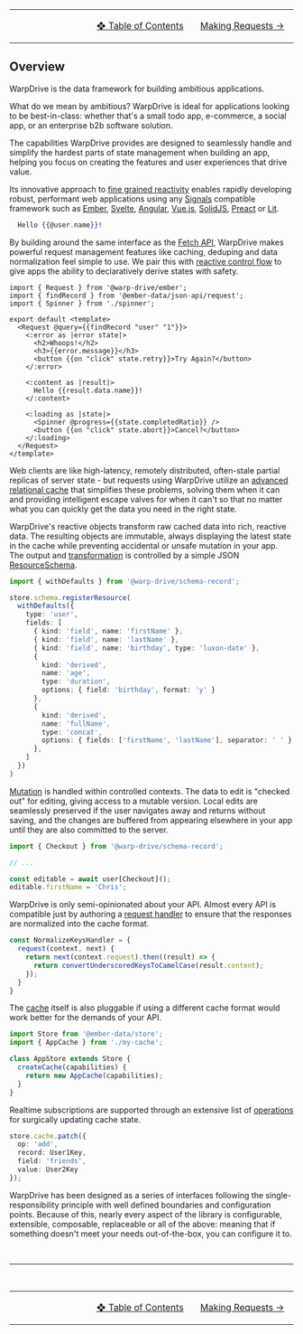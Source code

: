 <table>
  <tr>
    <td align="center" width="300"></td>
    <td align="center" width="300">
   
[❖ Table of Contents](./0-index.md)</td>
   <td align="center" width="300">

[Making Requests →](./3-requests.md)</td>
  </tr>
</table>

## Overview

WarpDrive is the data framework for building ambitious applications.

What do we mean by ambitious? WarpDrive is ideal for applications looking to be best-in-class: whether that's a small todo app, e-commerce, a social app, or an enterprise b2b software solution.

The capabilities WarpDrive provides are designed to seamlessly handle and simplify the hardest parts of state management when building an app, helping you focus on creating the features and user experiences that drive value.

Its innovative approach to [fine grained reactivity](https://dev.to/ryansolid/a-hands-on-introduction-to-fine-grained-reactivity-3ndf) enables rapidly developing robust, performant web applications using any [Signals](https://github.com/tc39/proposal-signals#readme) compatible framework such as [Ember](https://guides.emberjs.com/release/in-depth-topics/autotracking-in-depth/), [Svelte](https://svelte.dev/docs/svelte/what-are-runes), [Angular](https://angular.dev/guide/signals), [Vue.js](https://vuejs.org/guide/extras/reactivity-in-depth.html), [SolidJS](https://www.solidjs.com/tutorial/introduction_signals),
[Preact](https://preactjs.com/guide/v10/signals/) or [Lit](https://lit.dev/docs/data/signals/).

```hbs
  Hello {{@user.name}}!
```

By building around the same interface as the [Fetch API](https://developer.mozilla.org/en-US/docs/Web/API/Fetch_API), WarpDrive makes powerful request management features like caching, deduping and data normalization feel simple to use. We pair this with [reactive control flow](./concepts/reactive-control-flow.md) to give apps the ability to declaratively derive states with safety.

```glimmer-ts
import { Request } from '@warp-drive/ember';
import { findRecord } from '@ember-data/json-api/request';
import { Spinner } from './spinner';

export default <template>
  <Request @query={{findRecord "user" "1"}}>
    <:error as |error state|>
      <h2>Whoops!</h2>
      <h3>{{error.message}}</h3>
      <button {{on "click" state.retry}}>Try Again?</button>
    </:error>

    <:content as |result|>
      Hello {{result.data.name}}!
    </:content>

    <:loading as |state|>
      <Spinner @progress={{state.completedRatio}} />
      <button {{on "click" state.abort}}>Cancel?</button>
    </:loading>
  </Request>
</template>
```

Web clients are like high-latency, remotely distributed, often-stale partial replicas of server state - but requests using WarpDrive utilize an [advanced relational cache](./5-caching.md) that simplifies these problems, solving them when it can and providing intelligent escape valves for when it can't so that no matter what you can quickly get the data you need in the right state.

WarpDrive's reactive objects transform raw cached data into rich, reactive data. The resulting objects are immutable, always displaying the latest state in the cache while preventing accidental or unsafe mutation in your app. The output and [transformation](./concepts/transformation.md) is controlled by a simple JSON [ResourceSchema](./concepts/schemas.md).

```ts
import { withDefaults } from '@warp-drive/schema-record';

store.schema.registerResource(
  withDefaults({
    type: 'user',
    fields: [
      { kind: 'field', name: 'firstName' },
      { kind: 'field', name: 'lastName' },
      { kind: 'field', name: 'birthday', type: 'luxon-date' },
      {
        kind: 'derived',
        name: 'age',
        type: 'duration',
        options: { field: 'birthday', format: 'y' }
      },
      {
        kind: 'derived',
        name: 'fullName',
        type: 'concat',
        options: { fields: ['firstName', 'lastName'], separator: ' ' }
      },
    ]
  })
)
```

[Mutation](./concepts/mutations.md) is handled within controlled contexts. The data to edit is "checked out" for editing, giving access to a mutable version. Local edits are seamlessly preserved if the user navigates away and returns without saving, and the changes are buffered from appearing elsewhere in your app until they are also committed to the server.

```ts
import { Checkout } from '@warp-drive/schema-record';

// ...

const editable = await user[Checkout]();
editable.firstName = 'Chris';
```

WarpDrive is only semi-opinionated about your API. Almost every API is compatible just by authoring a [request handler](./concepts/handlers.md) to ensure that the responses are normalized into the cache format.

```ts
const NormalizeKeysHandler = {
  request(context, next) {
    return next(context.request).then((result) => {
      return convertUnderscoredKeysToCamelCase(result.content);
    });
  }
}
```

The [cache](https://github.com/emberjs/data/blob/main/packages/core-types/src/cache.ts) itself is also pluggable if using a different cache format would work better for the demands of your API.

```ts
import Store from '@ember-data/store';
import { AppCache } from './my-cache';

class AppStore extends Store {
  createCache(capabilities) {
    return new AppCache(capabilities);
  }
}
```

Realtime subscriptions are supported through an extensive list of [operations](./concepts/operations.md) for surgically updating cache state.

```ts
store.cache.patch({
  op: 'add',
  record: User1Key,
  field: 'friends',
  value: User2Key
});
```

WarpDrive has been designed as a series of interfaces following the single-responsibility principle with well defined boundaries and configuration points. Because of this, nearly every aspect of the library is configurable, extensible, composable, replaceable or all of the above: meaning that if something doesn't meet your needs out-of-the-box, you can configure it to.

<br>

---

<br>

<table>
  <tr>
    <td align="center" width="300"></td>
    <td align="center" width="300">
   
[❖ Table of Contents](./0-index.md)</td>
   <td align="center" width="300">

[Making Requests →](./3-requests.md)</td>
  </tr>
</table>
